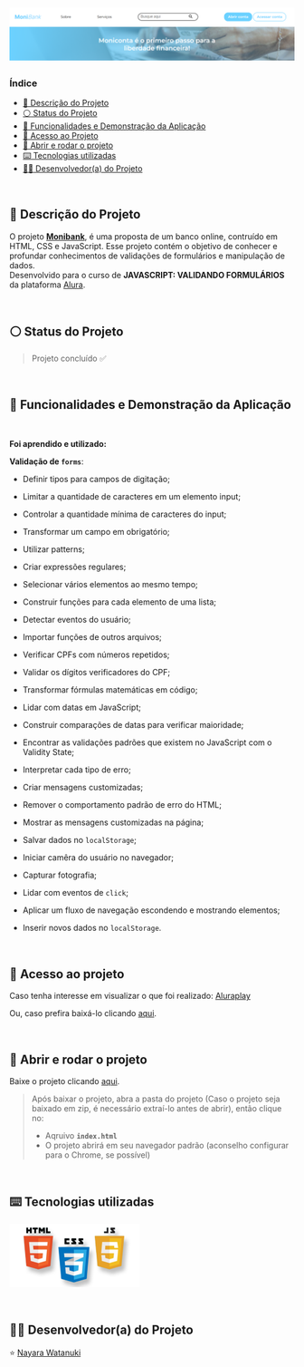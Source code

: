<h1 align="center">
  <img src="https://raw.githubusercontent.com/nayarawatanuki/js__monibank/main/assets/imgs/readme/monibank.png#vitrinedev">
</h1>

### Índice

* [:pencil: Descrição do Projeto](#pencil-descrição-do-projeto)
* [:white_circle: Status do Projeto](#white_circle-status-do-projeto)
* [:hammer: Funcionalidades e Demonstração da Aplicação](#hammer-funcionalidades-e-demonstração-da-aplicação)
* [:open_file_folder: Acesso ao Projeto](#open_file_folder-acesso-ao-projeto)
* [:rocket: Abrir e rodar o projeto](#rocket-abrir-e-rodar-o-projeto)
* [:keyboard: Tecnologias utilizadas](#keyboard-tecnologias-utilizadas)
* [:woman_technologist: Desenvolvedor(a) do Projeto](#woman_technologist-desenvolvedora-do-projeto)

</br>

## :pencil: Descrição do Projeto
O projeto **[Monibank](https://nayarawatanuki.github.io/js__monibank/)**, é uma proposta de um banco online, contruído em HTML, CSS e JavaScript. 
Esse projeto contém o objetivo de conhecer e profundar conhecimentos de validações de formulários e manipulação de dados. 
</br>Desenvolvido para o curso de **JAVASCRIPT: VALIDANDO FORMULÁRIOS** da plataforma [Alura](https://www.alura.com.br/).

</br>

## :white_circle: Status do Projeto
> Projeto concluído :white_check_mark:

</br>

## :hammer: Funcionalidades e Demonstração da Aplicação


</br>

**Foi aprendido e utilizado:** 

  **Validação de `forms`**:

  - Definir tipos para campos de digitação;
  - Limitar a quantidade de caracteres em um elemento input;
  - Controlar a quantidade mínima de caracteres do input;
  - Transformar um campo em obrigatório;

  - Utilizar patterns;
  - Criar expressões regulares;
  - Selecionar vários elementos ao mesmo tempo;
  - Construir funções para cada elemento de uma lista;
  - Detectar eventos do usuário;
  - Importar funções de outros arquivos; 
  - Verificar CPFs com números repetidos;

  - Validar os dígitos verificadores do CPF;
  - Transformar fórmulas matemáticas em código;
  - Lidar com datas em JavaScript;
  - Construir comparações de datas para verificar maioridade;

  - Encontrar as validações padrões que existem no JavaScript com o Validity State;
  - Interpretar cada tipo de erro;
  - Criar mensagens customizadas;
  - Remover o comportamento padrão de erro do HTML;
  - Mostrar as mensagens customizadas na página;
  - Salvar dados no `localStorage`;

  - Iniciar camêra do usuário no navegador;
  - Capturar fotografia;
  - Lidar com eventos de `click`;
  - Aplicar um fluxo de navegação escondendo e mostrando elementos;
  - Inserir novos dados no `localStorage`.
  
</br>

## :open_file_folder: Acesso ao projeto
Caso tenha interesse em visualizar o que foi realizado: [Aluraplay](https://nayarawatanuki.github.io/js__monibank/) 

Ou, caso prefira baixá-lo clicando [aqui](https://github.com/nayarawatanuki/js__monibank/archive/refs/heads/main.zip).

</br>

## :rocket: Abrir e rodar o projeto
Baixe o projeto clicando [aqui](https://github.com/nayarawatanuki/js__monibank/archive/refs/heads/main.zip).

> Após baixar o projeto, abra a pasta do projeto (Caso o projeto seja baixado em zip, é necessário extraí-lo antes de abrir), então clique no:
> - Aqruivo **``index.html``**
> - O projeto abrirá em seu navegador padrão (aconselho configurar para o Chrome, se possível)

</br>

## :keyboard: Tecnologias utilizadas
![HTML, CSS e JS](https://raw.githubusercontent.com/nayarawatanuki/js__monibank/main/assets/imgs/readme/html-css-js.PNG)</br>

</br>

## :woman_technologist: Desenvolvedor(a) do Projeto
:star: [Nayara Watanuki](https://github.com/nayarawatanuki)
